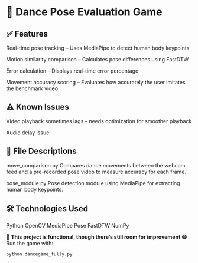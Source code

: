 # 🎯 Dance Pose Evaluation Game

## ✅ Features
Real-time pose tracking – Uses MediaPipe to detect human body keypoints

Motion similarity comparison – Calculates pose differences using FastDTW

Error calculation – Displays real-time error percentage

Movement accuracy scoring – Evaluates how accurately the user imitates the benchmark video

## ⚠ Known Issues
Video playback sometimes lags – needs optimization for smoother playback

Audio delay issue

## 📄 File Descriptions
move_comparison.py
Compares dance movements between the webcam feed and a pre-recorded pose video to measure accuracy for each frame.

pose_module.py
Pose detection module using MediaPipe for extracting human body keypoints.

## 🛠 Technologies Used
Python
OpenCV
MediaPipe Pose
FastDTW
NumPy


📌 **This project is functional, though there’s still room for improvement 😄**  
Run the game with:

```bash
python dancegame_fully.py


